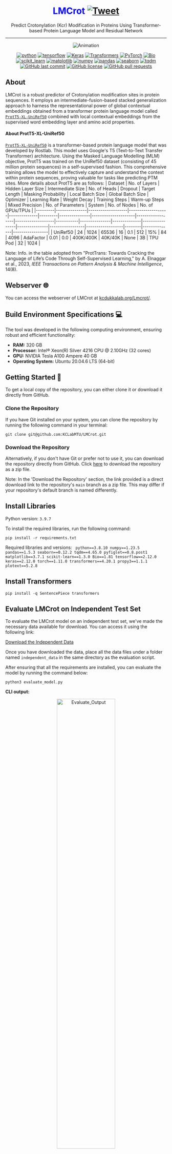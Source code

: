 <div align="center">

# <span style="color:blue;">LMCrot</span> [![Tweet](https://img.shields.io/twitter/url/http/shields.io.svg?style=social)](https://twitter.com/intent/tweet?text=Check%20out%20this%20amazing%20repository&url=https://github.com/KCLabMTU/pLMSNOSite&via=YourTwitterHandle&hashtags=github,transformers,ptmprediction,proteins)

</div>


 <p align="center">
Predict Crotonylation (Kcr) Modification in Proteins Using Transformer-based Protein Language Model and Residual Network 
 </p>
 
---
<p align="center">
<!---
<img src="images/Screenshot from 2023-06-22 15-32-45.png"/> 
-->
<img src="images/animation.gif"/ alt="Animation"> 
</p>

<p align="center">
<a href="https://www.python.org/"><img alt="python" src="https://img.shields.io/badge/Python-3.8.10-blue.svg"/></a>
<a href="https://www.tensorflow.org/"><img alt="tensorflow" src="https://img.shields.io/badge/TensorFlow-2.12.0-orange.svg"/></a>
<a href="https://keras.io/"><img alt="Keras" src="https://img.shields.io/badge/Keras-2.12.0-red.svg"/></a>
<a href="https://huggingface.co/transformers/"><img alt="Transformers" src="https://img.shields.io/badge/Transformers-4.20.1-yellow.svg"/></a>
<a href="https://pytorch.org/"><img alt="PyTorch" src="https://img.shields.io/badge/PyTorch-1.11.0-orange.svg"/></a>
<a href="https://biopython.org/"><img alt="Bio" src="https://img.shields.io/badge/Bio-1.81-brightgreen.svg"/></a>
<a href="https://scikit-learn.org/"><img alt="scikit_learn" src="https://img.shields.io/badge/scikit_learn-1.3.0-blue.svg"/></a>
<a href="https://matplotlib.org/"><img alt="matplotlib" src="https://img.shields.io/badge/matplotlib-3.7.1-blueviolet.svg"/></a>
<a href="https://numpy.org/"><img alt="numpy" src="https://img.shields.io/badge/numpy-1.23.5-red.svg"/></a>
<a href="https://pandas.pydata.org/"><img alt="pandas" src="https://img.shields.io/badge/pandas-1.5.3-yellow.svg"/></a>
<a href="https://seaborn.pydata.org/"><img alt="seaborn" src="https://img.shields.io/badge/seaborn-0.12.2-lightgrey.svg"/></a>
<a href="https://tqdm.github.io/"><img alt="tqdm" src="https://img.shields.io/badge/tqdm-4.65.0-blue.svg"/></a>
<a href="https://github.com/KCLabMTU/LMCrot/commits/main"><img alt="GitHub last commit" src="https://img.shields.io/github/last-commit/KCLabMTU/LMCrot.svg?style=flat&color=blue"></a>
<a href="https://github.com/KCLabMTU/LMCrot/blob/main/LICENSE"><img alt="GitHub license" src="https://img.shields.io/github/license/KCLabMTU/LMCrot.svg?style=flat&color=blue"></a>
<a href="https://github.com/KCLabMTU/LMCrot/pulls"><img alt="GitHub pull requests" src="https://img.shields.io/github/issues-pr/KCLabMTU/LMCrot.svg?style=flat&color=blue"></a>


 
</p>

##  About
LMCrot is a robust predictor of Crotonylation modification sites in protein sequences. It employs an intermediate-fusion-based stacked generalization approach to harness the representational power of global contextual embeddings obtained from a transformer protein language model called [`ProtT5-XL-UniRef50`](https://github.com/agemagician/ProtTrans) combined with local contextual embeddings from the supervised word embedding layer and amino acid properties.

#### About ProtT5-XL-UniRef50
[`ProtT5-XL-UniRef50`](https://github.com/agemagician/ProtTrans) is a transformer-based protein language model that was developed by Rostlab. This model uses Google's T5 (Text-to-Text Transfer Transformer) architecture. Using the Masked Language Modelling (MLM) objective, ProtT5 was trained on the UniRef50 dataset (consisting of 45 million protein sequences) in a self-supervised fashion. This comprehensive training allows the model to effectively capture and understand the context within protein sequences, proving valuable for tasks like predicting PTM sites. More details about ProtT5 are as follows:
| Dataset | No. of Layers | Hidden Layer Size | Intermediate Size | No. of Heads | Dropout | Target Length | Masking Probability | Local Batch Size | Global Batch Size | Optimizer | Learning Rate | Weight Decay | Training Steps | Warm-up Steps | Mixed Precision | No. of Parameters | System | No. of Nodes | No. of GPUs/TPUs |
|---------|---------------|-------------------|-------------------|--------------|---------|---------------|---------------------|------------------|-------------------|-----------|---------------|--------------|----------------|---------------|-----------------|------------------|--------|--------------|-----------------|
| UniRef50 | 24 | 1024 | 65536 | 16 | 0.1 | 512 | 15% | 84 | 4096 | AdaFactor | 0.01 | 0.0 | 400K/400K | 40K/40K | None | 3B | TPU Pod | 32 | 1024 |

Note: Info. in the table adopted from "ProtTrans: Towards Cracking the Language of Life’s Code Through Self-Supervised Learning," by A. Elnaggar et al., 2023, *IEEE Transactions on Pattern Analysis & Machine Intelligence*, 14(8).

## Webserver  :globe_with_meridians:

You can access the webserver of LMCrot at [kcdukkalab.org/Lmcrot/](http://kcdukkalab.org/Lmcrot/).

## Build Environment Specifications 💻
The tool was developed in the following computing environment, ensuring robust and efficient functionality:
- **RAM:** 320 GB
- **Processor:** Intel® Xeon(R) Silver 4216 CPU @ 2.10GHz (32 cores)
- **GPU:** NVIDIA Tesla A100 Ampere 40 GB
- **Operating System:** Ubuntu 20.04.6 LTS (64-bit)

## Getting Started  :rocket: 

To get a local copy of the repository, you can either clone it or download it directly from GitHub.

### Clone the Repository

If you have Git installed on your system, you can clone the repository by running the following command in your terminal:

```shell
git clone git@github.com:KCLabMTU/LMCrot.git
```
### Download the Repository
Alternatively, if you don't have Git or prefer not to use it, you can download the repository directly from GitHub. Click [here](https://github.com/KCLabMTU/LMCrot/archive/refs/heads/main.zip) to download the repository as a zip file.

Note: In the 'Download the Repository' section, the link provided is a direct download link to the repository's `main` branch as a zip file. This may differ if your repository's default branch is named differently.

## Install Libraries

Python version: `3.9.7`

To install the required libraries, run the following command:

```shell
pip install -r requirements.txt
```

Required libraries and versions: 
<code>
python==3.8.10
numpy==1.23.5
pandas==1.5.3
seaborn==0.12.2
tqdm==4.65.0
pyfiglet==0.8.post1
matplotlib==3.7.1
scikit-learn==1.3.0
Bio==1.81
tensorflow==2.12.0
keras==2.12.0
torch==1.11.0
transformers==4.20.1
propy3==1.1.1
plotext==5.2.8
</code>

## Install Transformers
```shell
pip install -q SentencePiece transformers
```
## Evaluate LMCrot on Independent Test Set

To evaluate the LMCrot model on an independent test set, we've made the necessary data available for download. You can access it using the following link:

[Download the Independent Data](https://drive.google.com/drive/folders/1cp6UHSoN5vOLp1XkZOlmgklA5WUhpFIj)

Once you have downloaded the data, place all the data files under a folder named `independent_data` in the same directory as the evaluation script.

After ensuring that all the requirements are installed, you can evaluate the model by running the command below:
```shell
python3 evaluate_model.py
```
**CLI output:**
 <p align="center">
<!---
-->
<img src="images/evaluate_output.png"/ alt="Evaluate_Output" width="60%" height="60%"> 
</p>

## Predict Crotonylation modification in your own sequence

### Setup:

1. Place your FASTA file in the `input/sequence.fasta` directory.

### Command:

2. Use the following command to make predictions:

   ```shell
   python3 predict.py --device [DEVICE] --mode [MODE]
   ```
   or in short form notation,
    ```shell
   python3 predict.py -d [DEVICE] -m [MODE]
     ```
   **Replace:**
- `[DEVICE]` with the device for the transformer model (ProtT5-U50-XL) to run on. Choices: `CPU` or `GPU`. (Default: `CPU`)
- `[MODE]` with the precision mode for computations of ProtT5. Default is `full-precision`. If `half-precision` is given, the embeddings will be generated in half-precision model. If any other value is given, `full-precision` will be used for embedding generation.

    Example:
     ```shell
     python3 predict.py -d CPU -m full-precision
     ```
     
### Running with Default Parameters:

If you want to run the program with default parameters, then use the following hassle-free command:

```shell
python3 predict.py
```

### Results:
- You can find the results as a csv file named `results.csv` in the current directory.

The CLI will also display the following distribution graphs towards the end: 
 <p align="center">
<!---
-->
<img src="images/predict_output.png"/ alt="Predict_Output" width="70%" height="70%"> 
</p>

**Note:** You can always use the `-h` or `--help` flag to get detailed information about available command-line arguments.

## Notes  :memo: 
1. The prediction runtime directly depends on the length of the input sequence. Longer sequences require more time for ProtT5 to generate feature vectors, and consequently, more time is needed for prediction.
2. In order to tailor the system to your specific requirements, we have ensured that modifying the decision threshold cut-off value is simple and straightforward. Here's what you need to do:
   - Open the `predict.py` file 
     - Navigate to line `281`
     - You'll find the current cut-off value is set at `0.5`
     - Adjust this to any preferred cut-off value
       
   By following these simple steps, you can easily customize the decision threshold cut-off value to better meet the needs of your project.
3. Please note that the index is `zero-based`. For instance, a site position at `45` will be recognized as `44` by the program.
4. With a window size of `31`, the site-of-interest will be positioned at the `15th` index (keeping in mind the index starts from `0`).
5. By default, the transformer model operates using the CPU. If you prefer to use a GPU, you can simply modify the configuration on line `71`.

## Funded By
<p>
  <a href="https://www.nsf.gov/">
    <img src="images/NSF_Official_logo.svg" alt="NSF Logo" width="110" height="110" style="margin-right: 20px;">
  </a>
</p>


## Contact  :mailbox: 
Should you have any inquiries related to this project, please feel free to reach out via email. Kindly CC all of the following recipients in your communication for a swift response:

- Main Contact: [dbkc@mtu.edu](mailto:dbkc@mtu.edu)
- CC: [ppratyush@mtu.edu](mailto:ppratyush@mtu.edu)

We look forward to addressing your queries and concerns.
